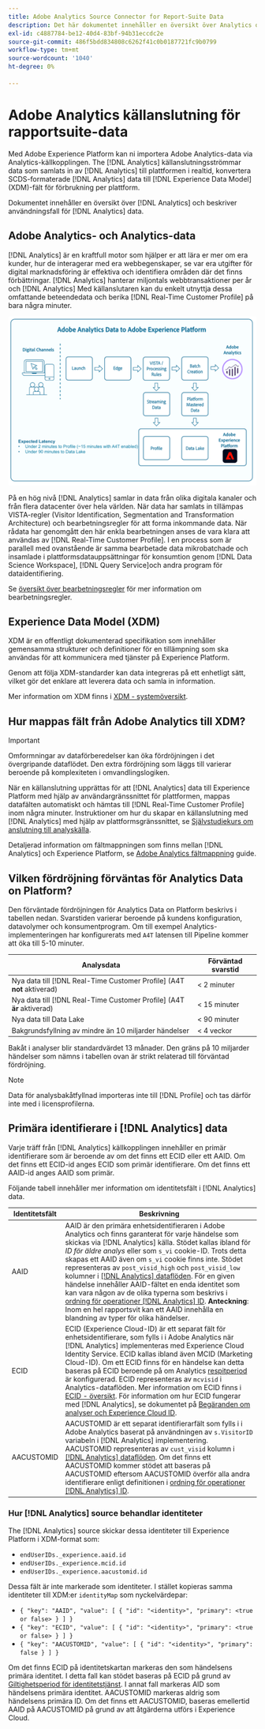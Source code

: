 ```yaml
---
title: Adobe Analytics Source Connector for Report-Suite Data
description: Det här dokumentet innehåller en översikt över Analytics och en beskrivning av användningsfall för Analytics-data.
exl-id: c4887784-be12-40d4-83bf-94b31eccdc2e
source-git-commit: 486f5bdd834808c6262f41c0b0187721fc9b0799
workflow-type: tm+mt
source-wordcount: '1040'
ht-degree: 0%

---
```


# Adobe Analytics källanslutning för rapportsuite-data

Med Adobe Experience Platform kan ni importera Adobe Analytics-data via Analytics-källkopplingen. The [!DNL Analytics] källanslutningsströmmar data som samlats in av [!DNL Analytics] till plattformen i realtid, konvertera SCDS-formaterade [!DNL Analytics] data till [!DNL Experience Data Model] (XDM)-fält för förbrukning per plattform.

Dokumentet innehåller en översikt över [!DNL Analytics] och beskriver användningsfall för [!DNL Analytics] data.

## Adobe Analytics- och Analytics-data

[!DNL Analytics] är en kraftfull motor som hjälper er att lära er mer om era kunder, hur de interagerar med era webbegenskaper, se var era utgifter för digital marknadsföring är effektiva och identifiera områden där det finns förbättringar. [!DNL Analytics] hanterar miljontals webbtransaktioner per år och [!DNL Analytics] Med källanslutaren kan du enkelt utnyttja dessa omfattande beteendedata och berika [!DNL Real-Time Customer Profile] på bara några minuter.

![En bild som visar hur data från olika Adobe-program, inklusive Adobe Analytics, överförs.](./images/analytics-data-experience-platform.png)

På en hög nivå [!DNL Analytics] samlar in data från olika digitala kanaler och från flera datacenter över hela världen. När data har samlats in tillämpas VISTA-regler (Visitor Identification, Segmentation and Transformation Architecture) och bearbetningsregler för att forma inkommande data. När rådata har genomgått den här enkla bearbetningen anses de vara klara att användas av [!DNL Real-Time Customer Profile]. I en process som är parallell med ovanstående är samma bearbetade data mikrobatchade och insamlade i plattformsdatauppsättningar för konsumtion genom [!DNL Data Science Workspace], [!DNL Query Service]och andra program för dataidentifiering.

Se [översikt över bearbetningsregler](https://experienceleague.adobe.com/docs/analytics/admin/admin-tools/processing-rules/processing-rules.html) för mer information om bearbetningsregler.

## Experience Data Model (XDM)

XDM är en offentligt dokumenterad specifikation som innehåller gemensamma strukturer och definitioner för en tillämpning som ska användas för att kommunicera med tjänster på Experience Platform.

Genom att följa XDM-standarder kan data integreras på ett enhetligt sätt, vilket gör det enklare att leverera data och samla in information.

Mer information om XDM finns i [XDM - systemöversikt](../../../xdm/home.md).

## Hur mappas fält från Adobe Analytics till XDM?

>[!IMPORTANT]
>
>Omformningar av dataförberedelser kan öka fördröjningen i det övergripande dataflödet. Den extra fördröjning som läggs till varierar beroende på komplexiteten i omvandlingslogiken.

När en källanslutning upprättas för att [!DNL Analytics] data till Experience Platform med hjälp av användargränssnittet för plattformen, mappas datafälten automatiskt och hämtas till [!DNL Real-Time Customer Profile] inom några minuter. Instruktioner om hur du skapar en källanslutning med [!DNL Analytics] med hjälp av plattformsgränssnittet, se [Självstudiekurs om anslutning till analyskälla](../../tutorials/ui/create/adobe-applications/analytics.md).

Detaljerad information om fältmappningen som finns mellan [!DNL Analytics] och Experience Platform, se [Adobe Analytics fältmappning](./mapping/analytics.md) guide.

## Vilken fördröjning förväntas för Analytics Data on Platform?

Den förväntade fördröjningen för Analytics Data on Platform beskrivs i tabellen nedan. Svarstiden varierar beroende på kundens konfiguration, datavolymer och konsumentprogram. Om till exempel Analytics-implementeringen har konfigurerats med `A4T` latensen till Pipeline kommer att öka till 5-10 minuter.

| Analysdata | Förväntad svarstid |
| -------------- | ---------------- |
| Nya data till [!DNL Real-Time Customer Profile] (A4T **not** aktiverad) | &lt; 2 minuter |
| Nya data till [!DNL Real-Time Customer Profile] (A4T **är** aktiverad) | &lt; 15 minuter |
| Nya data till Data Lake | &lt; 90 minuter |
| Bakgrundsfyllning av mindre än 10 miljarder händelser | &lt; 4 veckor |

Bakåt i analyser blir standardvärdet 13 månader. Den gräns på 10 miljarder händelser som nämns i tabellen ovan är strikt relaterad till förväntad fördröjning.

>[!NOTE]
>
>Data för analysbakåtfyllnad importeras inte till [!DNL Profile] och tas därför inte med i licensprofilerna.

## Primära identifierare i [!DNL Analytics] data

Varje träff från [!DNL Analytics] källkopplingen innehåller en primär identifierare som är beroende av om det finns ett ECID eller ett AAID. Om det finns ett ECID-id anges ECID som primär identifierare. Om det finns ett AAID-id anges AAID som primär.

Följande tabell innehåller mer information om identitetsfält i [!DNL Analytics] data.

| Identitetsfält | Beskrivning |
| --- | --- |
| AAID | AAID är den primära enhetsidentifieraren i Adobe Analytics och finns garanterat för varje händelse som skickas via [!DNL Analytics] källa. Stödet kallas ibland för *ID för äldre analys* eller som `s_vi` cookie-ID. Trots detta skapas ett AAID även om `s_vi` cookie finns inte. Stödet representeras av `post_visid_high` och `post_visid_low` kolumner i [[!DNL Analytics] dataflöden](https://experienceleague.adobe.com/docs/analytics/export/analytics-data-feed/data-feed-contents/datafeeds-reference.html). För en given händelse innehåller AAID-fältet en enda identitet som kan vara någon av de olika typerna som beskrivs i [ordning för operationer [!DNL Analytics] ID](https://experienceleague.adobe.com/docs/id-service/using/reference/analytics-reference/analytics-order-of-operations.html). **Anteckning**: Inom en hel rapportsvit kan ett AAID innehålla en blandning av typer för olika händelser. |
| ECID | ECID (Experience Cloud-ID) är ett separat fält för enhetsidentifierare, som fylls i i Adobe Analytics när [!DNL Analytics] implementeras med Experience Cloud Identity Service. ECID kallas ibland även MCID (Marketing Cloud-ID). Om ett ECID finns för en händelse kan detta baseras på ECID beroende på om Analytics [respitperiod](https://experienceleague.adobe.com/docs/id-service/using/reference/analytics-reference/grace-period.html) är konfigurerad. ECID representeras av `mcvisid` i Analytics-dataflöden. Mer information om ECID finns i [ECID - översikt](../../../identity-service/ecid.md). För information om hur ECID fungerar med [!DNL Analytics], se dokumentet på [Begäranden om analyser och Experience Cloud ID](https://experienceleague.adobe.com/docs/id-service/using/reference/analytics-reference/legacy-analytics.html?lang=en). |
| AACUSTOMID | AACUSTOMID är ett separat identifierarfält som fylls i i Adobe Analytics baserat på användningen av `s.VisitorID` variabeln i [!DNL Analytics] implementering. AACUSTOMID representeras av `cust_visid` kolumn i [[!DNL Analytics] dataflöden](https://experienceleague.adobe.com/docs/analytics/export/analytics-data-feed/data-feed-contents/datafeeds-reference.html). Om det finns ett AACUSTOMID kommer stödet att baseras på AACUSTOMID eftersom AACUSTOMID överför alla andra identifierare enligt definitionen i [ordning för operationer [!DNL Analytics] ID](https://experienceleague.adobe.com/docs/id-service/using/reference/analytics-reference/analytics-order-of-operations.html). |

### Hur [!DNL Analytics] source behandlar identiteter

The [!DNL Analytics] source skickar dessa identiteter till Experience Platform i XDM-format som:

* `endUserIDs._experience.aaid.id`
* `endUserIDs._experience.mcid.id`
* `endUserIDs._experience.aacustomid.id`

Dessa fält är inte markerade som identiteter. I stället kopieras samma identiteter till XDM:er `identityMap` som nyckelvärdepar:

* `{ "key": "AAID", "value": [ { "id": "<identity>", "primary": <true or false> } ] }`
* `{ "key": "ECID", "value": [ { "id": "<identity>", "primary": <true or false> } ] }`
* `{ "key": "AACUSTOMID", "value": [ { "id": "<identity>", "primary": false } ] }`

Om det finns ECID på identitetskartan markeras den som händelsens primära identitet. I detta fall kan stödet baseras på ECID på grund av [Giltighetsperiod för identitetstjänst](https://experienceleague.adobe.com/docs/id-service/using/reference/analytics-reference/grace-period.html). I annat fall markeras AID som händelsens primära identitet. AACUSTOMID markeras aldrig som händelsens primära ID. Om det finns ett AACUSTOMID, baseras emellertid AAID på AACUSTOMID på grund av att åtgärderna utförs i Experience Cloud.
